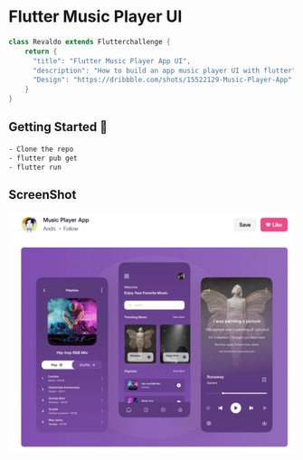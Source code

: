 # Flutter Music Player UI

```dart
class Revaldo extends Flutterchallenge {
    return {
      "title": "Flutter Music Player App UI",
      "description": "How to build an app music player UI with flutter",
      "Design": "https://dribbble.com/shots/15522129-Music-Player-App"
    }
}
```

## Getting Started 🚀

```shell
- Clone the repo
- flutter pub get
- flutter run
```

## ScreenShot
<img src="/doc/01.png" alt="Employee data" title="Employee Data title">
